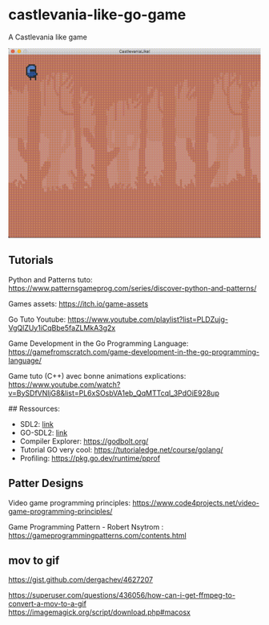 # castlevania-like-go-game
A Castlevania like game

![alt text](ressources/gifs/game_animations.gif) 


## Tutorials

Python and Patterns tuto:
https://www.patternsgameprog.com/series/discover-python-and-patterns/

Games assets:
https://itch.io/game-assets

Go Tuto Youtube: https://www.youtube.com/playlist?list=PLDZujg-VgQlZUy1iCqBbe5faZLMkA3g2x

Game Development in the Go Programming Language:
https://gamefromscratch.com/game-development-in-the-go-programming-language/

Game tuto (C++) avec bonne animations explications:
https://www.youtube.com/watch?v=BySDfVNljG8&list=PL6xSOsbVA1eb_QqMTTcql_3PdOiE928up


## Ressources:

- SDL2: [link](https://www.libsdl.org/index.php)
- GO-SDL2: [link](https://github.com/veandco/go-sdl2)
- Compiler Explorer: https://godbolt.org/
- Tutorial GO very cool: https://tutorialedge.net/course/golang/
- Profiling: https://pkg.go.dev/runtime/pprof

## Patter Designs

Video game programming principles: 
https://www.code4projects.net/video-game-programming-principles/

Game Programming Pattern - Robert Nsytrom : https://gameprogrammingpatterns.com/contents.html



## mov to gif

https://gist.github.com/dergachev/4627207

https://superuser.com/questions/436056/how-can-i-get-ffmpeg-to-convert-a-mov-to-a-gif
https://imagemagick.org/script/download.php#macosx
